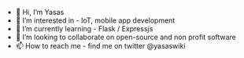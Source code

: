 - 👋 Hi, I’m Yasas
- 👀 I’m interested in - IoT, mobile app development
- 🌱 I’m currently learning - Flask / Expressjs
- 💞️ I’m looking to collaborate on open-source and non profit software
- 📫 How to reach me - find me on twitter @yasaswiki

<!---
yasaswick/yasaswick is a ✨ special ✨ repository because its `README.md` (this file) appears on your GitHub profile.
You can click the Preview link to take a look at your changes.
--->

